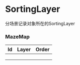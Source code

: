# SortingLayer

分场景记录对象所在的SortingLayer

### MazeMap

| Id   | Layer | Order |
| ---- | ----- | ----- |
|      |       |       |
|      |       |       |
|      |       |       |

